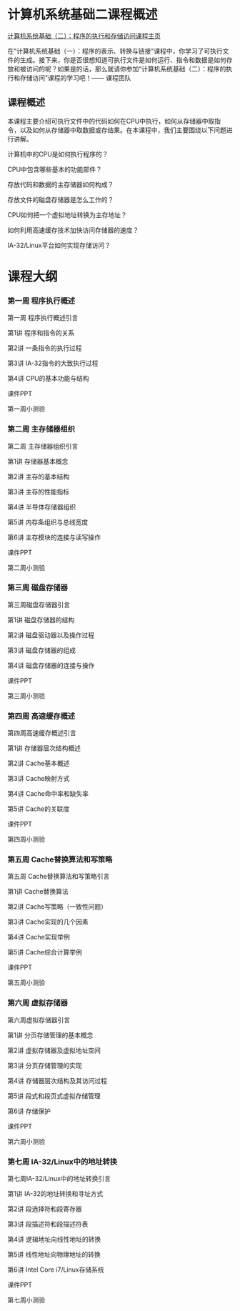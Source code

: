 # 计算机系统基础二课程概述

[计算机系统基础（二）：程序的执行和存储访问课程主页](https://www.icourse163.org/course/NJU-1001964032)

在“计算机系统基础（一）：程序的表示、转换与链接"课程中，你学习了可执行文件的生成。接下来，你是否很想知道可执行文件是如何运行、指令和数据是如何存放和被访问的呢？如果是的话，那么就请你参加“计算机系统基础（二）：程序的执行和存储访问"课程的学习吧！—— 课程团队
 

## 课程概述

本课程主要介绍可执行文件中的代码如何在CPU中执行，如何从存储器中取指令，以及如何从存储器中取数据或存结果。在本课程中，我们主要围绕以下问题进行讲解。

计算机中的CPU是如何执行程序的？

CPU中包含哪些基本的功能部件？

存放代码和数据的主存储器如何构成？

存放文件的磁盘存储器是怎么工作的？

CPU如何把一个虚拟地址转换为主存地址？

如何利用高速缓存技术加快访问存储器的速度？

IA-32/Linux平台如何实现存储访问？

#  课程大纲

### 第一周 程序执行概述

第一周 程序执行概述引言

第1讲  程序和指令的关系

第2讲  一条指令的执行过程

第3讲  IA-32指令的大致执行过程

第4讲  CPU的基本功能与结构

课件PPT

第一周小测验

### 第二周 主存储器组织

第二周 主存储器组织引言

第1讲  存储器基本概念

第2讲  主存的基本结构

第3讲  主存的性能指标

第4讲  半导体存储器组织

第5讲  内存条组织与总线宽度

第6讲	 主存模块的连接与读写操作

课件PPT

第二周小测验


### 第三周 磁盘存储器

第三周磁盘存储器引言

第1讲	 磁盘存储器的结构

第2讲  磁盘驱动器以及操作过程

第3讲  磁盘存储器的组成

第4讲  磁盘存储器的连接与操作

课件PPT

第三周小测验


### 第四周 高速缓存概述

第四周高速缓存概述引言

第1讲 存储器层次结构概述

第2讲 Cache基本概述

第3讲 Cache映射方式

第4讲 Cache命中率和缺失率

第5讲 Cache的关联度

课件PPT

第四周小测验

### 第五周 Cache替换算法和写策略

第五周 Cache替换算法和写策略引言

第1讲 Cache替换算法

第2讲  Cache写策略（一致性问题）

第3讲  Cache实现的几个因素

第4讲  Cache实现举例

第5讲  Cache综合计算举例

课件PPT

第五周小测验


### 第六周 虚拟存储器

第六周虚拟存储器引言

第1讲  分页存储管理的基本概念

第2讲  虚拟存储器及虚拟地址空间

第3讲  分页存储管理的实现

第4讲  存储器层次结构及其访问过程

第5讲  段式和段页式虚拟存储管理

第6讲 存储保护

课件PPT

第六周小测验


### 第七周 IA-32/Linux中的地址转换

第七周IA-32/Linux中的地址转换引言

第1讲  IA-32的地址转换和寻址方式

第2讲  段选择符和段寄存器

第3讲  段描述符和段描述符表

第4讲  逻辑地址向线性地址的转换

第5讲  线性地址向物理地址的转换

第6讲  Intel Core i7/Linux存储系统

课件PPT

第七周小测验








